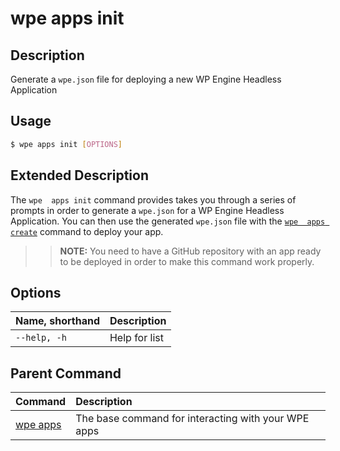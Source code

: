 # wpe apps init

## Description
Generate a `wpe.json` file for deploying a new WP Engine Headless Application

## Usage

```bash
$ wpe apps init [OPTIONS]
```

## Extended Description

The `wpe  apps init` command provides takes you through a series of prompts in order to generate a `wpe.json` for a WP Engine Headless Application. You can then use the generated `wpe.json` file with the [`wpe  apps create`](/reference/cli/wpe//apps/create) command to deploy your app.

>> **NOTE:** You need to have a GitHub repository with an app ready to be deployed in order to make this command work properly.

## Options

| Name, shorthand | Description |
|:-------------|:---------------|
| `--help, -h` | Help for list  |

## Parent Command
| Command                                         | Description                                         |
|:------------------------------------------------|:----------------------------------------------------|
| [wpe apps](/reference/cli/wpe/main/apps) | The base command for interacting with your WPE apps |
